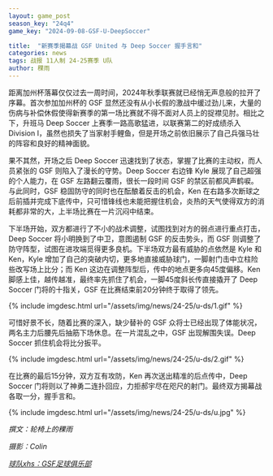 ```yaml
---
layout: game_post
season_key: "24q4"
game_key: "2024-09-08-GSF-U-DeepSoccer"

title:  "新赛季揭幕战 GSF United 与 Deep Soccer 握手言和"
categories: news
tags: 战报 11人制 24-25赛季 U队
author: 稞雨
---
```


距离加州杯落幕仅仅过去一周时间，2024年秋季联赛就已经悄无声息般的拉开了序幕。首次参加加州杯的 GSF 显然还没有从小长假的激战中缓过劲儿来，大量的伤病与补偿休假使得新赛季的第一场比赛就不得不面对人员上的捉襟见肘。相比之下，升班马 Deep Soccer 上赛季一路高歌猛进，以联赛第二的好成绩杀入 Division I，虽然也损失了当家射手鲤鱼，但是开场之前依旧展示了自己兵强马壮的阵容和良好的精神面貌。

果不其然，开场之后 Deep Soccer 迅速找到了状态，掌握了比赛的主动权，而人员紧张的 GSF 则陷入了漫长的守势。Deep Soccer 右边锋 Kyle 展现了自己超强的个人能力，在 GSF 左路翻云覆雨，很长一段时间 GSF 的禁区前都风声鹤唳。与此同时，GSF 稳固防守的同时也在酝酿着反击的机会，Ken 在右路多次断球之后前插并完成下底传中，只可惜锋线也未能把握住机会，炎热的天气使得双方的消耗都非常的大，上半场比赛在一片沉闷中结束。

下半场开始，双方都进行了不小的战术调整，试图找到对方的弱点进行重点打击，Deep Soccer 将小明换到了中卫，意图遏制 GSF 的反击势头，而 GSF 则调整了防守阵型，试图在进攻端觅得更多良机。下半场双方最有威胁的点依然是 Kyle 和 Ken，Kyle 增加了自己的突破内切，更多地直接威胁球门，一脚射门击中立柱险些改写场上比分；而 Ken 这边在调整阵型后，传中的地点更多向45度偏移。Ken 脚感上佳，越传越准，最终率先抓住了机会，一脚45度斜长传直接撬开了 Deep Soccer 门将的十指关，GSF 在比赛结束前20分钟终于取得了领先。

{% include imgdesc.html url="/assets/img/news/24-25/u-ds/1.gif" %}

可惜好景不长，随着比赛的深入，缺少替补的 GSF 众将士已经出现了体能状况，两名主力后腰先后抽筋下场休息。在一片混乱之中，GSF 出现解围失误。Deep Soccer 抓住机会将比分扳平。

{% include imgdesc.html url="/assets/img/news/24-25/u-ds/2.gif" %}

在比赛的最后15分钟，双方互有攻防，Ken 再次送出精准的后点传中，Deep Soccer 门将则以了神勇二连扑回应，力拒郝宇尽在咫尺的射门。最终双方揭幕战各取一分，握手言和。

{% include imgdesc.html url="/assets/img/news/24-25/u-ds/u.jpg" %}

*撰文：轮椅上的稞雨*

*摄影：Colin*

[*球队xhs：GSF足球俱乐部*](https://www.xiaohongshu.com/user/profile/61dfc801000000001000bfa6)
